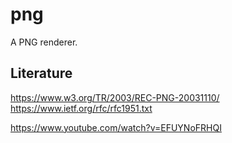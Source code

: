# png

A PNG renderer.

## Literature

https://www.w3.org/TR/2003/REC-PNG-20031110/<br>
https://www.ietf.org/rfc/rfc1951.txt<br>

https://www.youtube.com/watch?v=EFUYNoFRHQI<br>